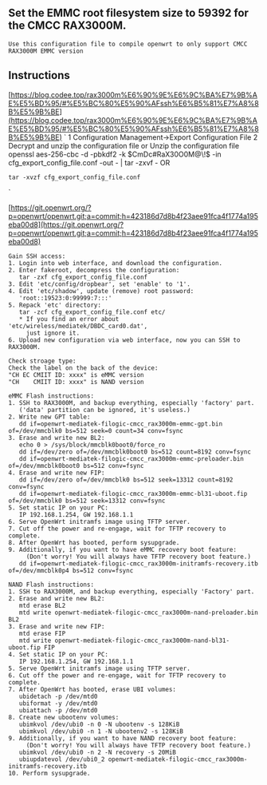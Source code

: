 ## Set the EMMC root filesystem size to 59392 for the CMCC RAX3000M.
`Use this configuration file to compile openwrt to only support CMCC RAX3000M EMMC version`

## Instructions
[https://blog.codee.top/rax3000m%E6%90%9E%E6%9C%BA%E7%9B%AE%E5%BD%95/#%E5%BC%80%E5%90%AFssh%E6%B5%81%E7%A8%8B%E5%9B%BE](https://blog.codee.top/rax3000m%E6%90%9E%E6%9C%BA%E7%9B%AE%E5%BD%95/#%E5%BC%80%E5%90%AFssh%E6%B5%81%E7%A8%8B%E5%9B%BE)
`
1 Configuration Management->Export Configuration File
2 Decrypt and unzip the configuration file or Unzip the configuration file
openssl aes-256-cbc -d -pbkdf2 -k $CmDc#RaX30O0M@\!$ -in cfg_export_config_file.conf -out - | tar -zxvf -
OR
```shell
tar -xvzf cfg_export_config_file.conf
```
`

[https://git.openwrt.org/?p=openwrt/openwrt.git;a=commit;h=423186d7d8b4f23aee91fca4f1774a195eba00d8](https://git.openwrt.org/?p=openwrt/openwrt.git;a=commit;h=423186d7d8b4f23aee91fca4f1774a195eba00d8)
```
Gain SSH access:
1. Login into web interface, and download the configuration.
2. Enter fakeroot, decompress the configuration:
   tar -zxf cfg_export_config_file.conf
3. Edit 'etc/config/dropbear', set 'enable' to '1'.
4. Edit 'etc/shadow', update (remove) root password:
   'root::19523:0:99999:7:::'
5. Repack 'etc' directory:
   tar -zcf cfg_export_config_file.conf etc/
   * If you find an error about 'etc/wireless/mediatek/DBDC_card0.dat',
     just ignore it.
6. Upload new configuration via web interface, now you can SSH to RAX3000M.

Check stroage type:
Check the label on the back of the device:
"CH EC CMIIT ID: xxxx" is eMMC version
"CH    CMIIT ID: xxxx" is NAND version

eMMC Flash instructions:
1. SSH to RAX3000M, and backup everything, especially 'factory' part.
   ('data' partition can be ignored, it's useless.)
2. Write new GPT table:
   dd if=openwrt-mediatek-filogic-cmcc_rax3000m-emmc-gpt.bin of=/dev/mmcblk0 bs=512 seek=0 count=34 conv=fsync
3. Erase and write new BL2:
   echo 0 > /sys/block/mmcblk0boot0/force_ro
   dd if=/dev/zero of=/dev/mmcblk0boot0 bs=512 count=8192 conv=fsync
   dd if=openwrt-mediatek-filogic-cmcc_rax3000m-emmc-preloader.bin of=/dev/mmcblk0boot0 bs=512 conv=fsync
4. Erase and write new FIP:
   dd if=/dev/zero of=/dev/mmcblk0 bs=512 seek=13312 count=8192 conv=fsync
   dd if=openwrt-mediatek-filogic-cmcc_rax3000m-emmc-bl31-uboot.fip of=/dev/mmcblk0 bs=512 seek=13312 conv=fsync
5. Set static IP on your PC:
   IP 192.168.1.254, GW 192.168.1.1
6. Serve OpenWrt initramfs image using TFTP server.
7. Cut off the power and re-engage, wait for TFTP recovery to complete.
8. After OpenWrt has booted, perform sysupgrade.
9. Additionally, if you want to have eMMC recovery boot feature:
     (Don't worry! You will always have TFTP recovery boot feature.)
   dd if=openwrt-mediatek-filogic-cmcc_rax3000m-initramfs-recovery.itb of=/dev/mmcblk0p4 bs=512 conv=fsync

NAND Flash instructions:
1. SSH to RAX3000M, and backup everything, especially 'Factory' part.
2. Erase and write new BL2:
   mtd erase BL2
   mtd write openwrt-mediatek-filogic-cmcc_rax3000m-nand-preloader.bin BL2
3. Erase and write new FIP:
   mtd erase FIP
   mtd write openwrt-mediatek-filogic-cmcc_rax3000m-nand-bl31-uboot.fip FIP
4. Set static IP on your PC:
   IP 192.168.1.254, GW 192.168.1.1
5. Serve OpenWrt initramfs image using TFTP server.
6. Cut off the power and re-engage, wait for TFTP recovery to complete.
7. After OpenWrt has booted, erase UBI volumes:
   ubidetach -p /dev/mtd0
   ubiformat -y /dev/mtd0
   ubiattach -p /dev/mtd0
8. Create new ubootenv volumes:
   ubimkvol /dev/ubi0 -n 0 -N ubootenv -s 128KiB
   ubimkvol /dev/ubi0 -n 1 -N ubootenv2 -s 128KiB
9. Additionally, if you want to have NAND recovery boot feature:
     (Don't worry! You will always have TFTP recovery boot feature.)
   ubimkvol /dev/ubi0 -n 2 -N recovery -s 20MiB
   ubiupdatevol /dev/ubi0_2 openwrt-mediatek-filogic-cmcc_rax3000m-initramfs-recovery.itb
10. Perform sysupgrade.
```
